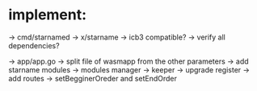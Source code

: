 # implement:

-> cmd/starnamed
-> x/starname
    -> icb3 compatible?
    -> verify all dependencies? 

-> app/app.go
    -> split file of wasmapp from the other parameters
    -> add starname modules
        -> modules manager
        -> keeper
        -> upgrade register
        -> add routes
        -> setBegginerOreder and setEndOrder 
        